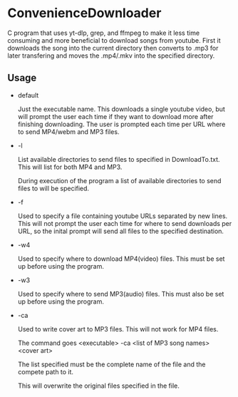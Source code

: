 # ConvenienceDownloader
C program that uses yt-dlp, grep, and ffmpeg to make it less time consuming and more beneficial to download songs from youtube. First it downloads the song into the current directory then converts to .mp3 for later transfering and moves the .mp4/.mkv into the specified directory.

## Usage
  - default
    
    Just the executable name. This downloads a single youtube video, but will prompt the user each time if they want to download more after finishing downloading.     The user is prompted each time per URL where to send MP4/webm and MP3 files.  
  - -l
  
    List available directories to send files to specified in DownloadTo.txt. This will list for both MP4 and MP3.
    
    During execution of the program a list of available directories to send files to will be specified.
  - -f
  
    Used to specify a file containing youtube URLs separated by new lines. This will not prompt the user each time for where to send downloads per URL, so the         inital prompt will send all files to the specified destination.
  - -w4
  
    Used to specify where to download MP4(video) files. This must be set up before using the program.
  - -w3
  
    Used to specify where to send MP3(audio) files. This must also be set up before using the program.
  - -ca
  
    Used to write cover art to MP3 files. This will not work for MP4 files. 
    
    The command goes \<executable> -ca \<list of MP3 song names> \<cover art>
  
    The list specified must be the complete name of the file and the compete path to it.
    
    This will overwrite the original files specified in the file.
